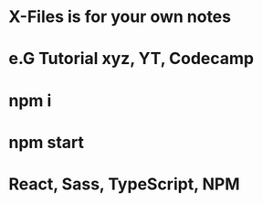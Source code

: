# X-Files is for your own notes #
# e.G Tutorial xyz, YT, Codecamp

# npm i
# npm start

# React, Sass, TypeScript, NPM
